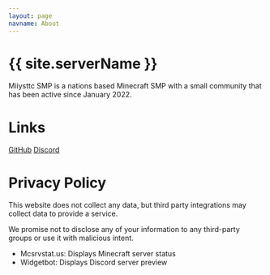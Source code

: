 ```yaml
---
layout: page
navname: About
---
```


# {{ site.serverName }}

Miiysttc SMP is a nations based Minecraft SMP with a small community that has been active since January 2022.


# Links

[GitHub](https://github.com/MiiysttcMC)
[Discord](https://discord.gg/U2m3F2BYsV)

# Privacy Policy

This website does not collect any data, but third party integrations may collect data to provide a service.

We promise not to disclose any of your information to any third-party groups or use it with malicious intent.

- Mcsrvstat.us: Displays Minecraft server status
- Widgetbot: Displays Discord server preview

